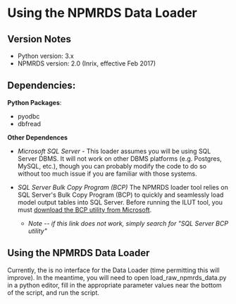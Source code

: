 # Using the NPMRDS Data Loader

## Version Notes
* Python version: 3.x
* NPMRDS version: 2.0 (Inrix, effective Feb 2017)

## Dependencies:

**Python Packages**:
* pyodbc
* dbfread

**Other Dependences**
* *Microsoft SQL Server* - This loader assumes you will be using SQL Server DBMS. It will not work on other DBMS platforms (e.g. Postgres, MySQL, etc.), though you can probably modify the code to do so without too much issue if you are familiar with those systems.


* *SQL Server Bulk Copy Program (BCP)* The NPMRDS loader tool relies on SQL Server's Bulk Copy Program (BCP) to quickly and seamlessly load model output tables into SQL Server. Before running the ILUT tool, you must [download the BCP utility from Microsoft](https://docs.microsoft.com/en-us/sql/tools/bcp-utility?view=sql-server-ver15).


    * *Note -- if this link does not work, simply search for "SQL Server BCP
    utility"*

## Using the NPMRDS Data Loader
Currently, the is no interface for the Data Loader (time permitting this will improve). In the meantime, you will need to open load_raw_npmrds_data.py in a python editor, fill in the appropriate parameter values near the bottom of the script, and run the script.
